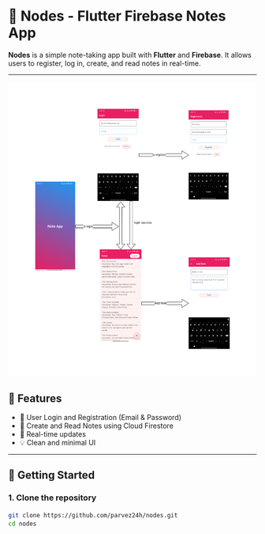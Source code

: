 # 📒 Nodes - Flutter Firebase Notes App

**Nodes** is a simple note-taking app built with **Flutter** and **Firebase**. It allows users to register, log in, create, and read notes in real-time.

---
![Screens](https://github.com/parvez24h/Notes/blob/master/notes_screens.png?raw=true)

## 🔧 Features

- 🔐 User Login and Registration (Email & Password)
- 📝 Create and Read Notes using Cloud Firestore
- 🔄 Real-time updates
- 💡 Clean and minimal UI

---

## 🚀 Getting Started

### 1. Clone the repository

```bash
git clone https://github.com/parvez24h/nodes.git
cd nodes
